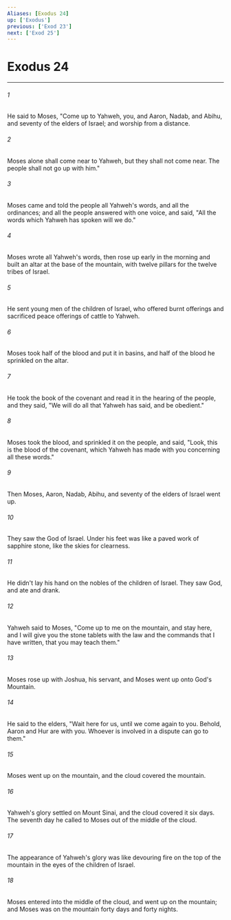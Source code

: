 ```yaml
---
Aliases: [Exodus 24]
up: ['Exodus']
previous: ['Exod 23']
next: ['Exod 25']
---
```

# Exodus 24
***





###### 1 

He said to Moses, "Come up to Yahweh, you, and Aaron, Nadab, and Abihu, and seventy of the elders of Israel; and worship from a distance. 



###### 2 

Moses alone shall come near to Yahweh, but they shall not come near. The people shall not go up with him." 



###### 3 

Moses came and told the people all Yahweh's words, and all the ordinances; and all the people answered with one voice, and said, "All the words which Yahweh has spoken will we do." 



###### 4 

Moses wrote all Yahweh's words, then rose up early in the morning and built an altar at the base of the mountain, with twelve pillars for the twelve tribes of Israel. 



###### 5 

He sent young men of the children of Israel, who offered burnt offerings and sacrificed peace offerings of cattle to Yahweh. 



###### 6 

Moses took half of the blood and put it in basins, and half of the blood he sprinkled on the altar. 



###### 7 

He took the book of the covenant and read it in the hearing of the people, and they said, "We will do all that Yahweh has said, and be obedient." 



###### 8 

Moses took the blood, and sprinkled it on the people, and said, "Look, this is the blood of the covenant, which Yahweh has made with you concerning all these words." 



###### 9 

Then Moses, Aaron, Nadab, Abihu, and seventy of the elders of Israel went up. 



###### 10 

They saw the God of Israel. Under his feet was like a paved work of sapphire stone, like the skies for clearness. 



###### 11 

He didn't lay his hand on the nobles of the children of Israel. They saw God, and ate and drank. 



###### 12 

Yahweh said to Moses, "Come up to me on the mountain, and stay here, and I will give you the stone tablets with the law and the commands that I have written, that you may teach them." 



###### 13 

Moses rose up with Joshua, his servant, and Moses went up onto God's Mountain. 



###### 14 

He said to the elders, "Wait here for us, until we come again to you. Behold, Aaron and Hur are with you. Whoever is involved in a dispute can go to them." 



###### 15 

Moses went up on the mountain, and the cloud covered the mountain. 



###### 16 

Yahweh's glory settled on Mount Sinai, and the cloud covered it six days. The seventh day he called to Moses out of the middle of the cloud. 



###### 17 

The appearance of Yahweh's glory was like devouring fire on the top of the mountain in the eyes of the children of Israel. 



###### 18 

Moses entered into the middle of the cloud, and went up on the mountain; and Moses was on the mountain forty days and forty nights.
